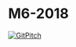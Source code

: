 # M6-2018

[![GitPitch](https://gitpitch.com/assets/badge.svg)](https://gitpitch.com/mug-in-clermont-public/talks/M6-2018?grs=gitlab&t=sky)
